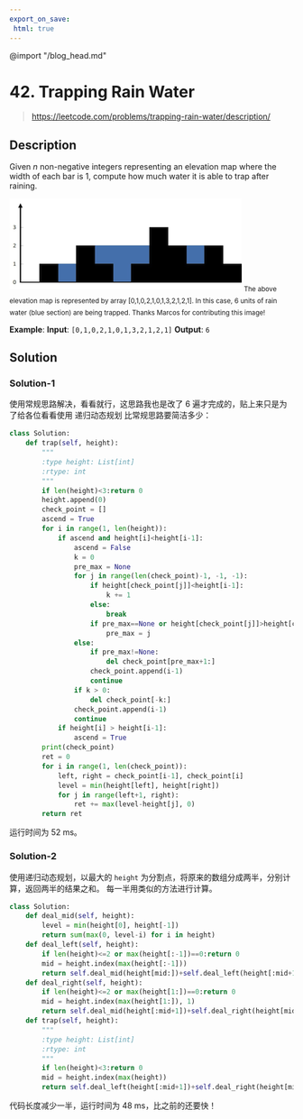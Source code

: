 ```yaml
---
export_on_save:
 html: true
---
```

@import "/blog_head.md"

# 42. Trapping Rain Water

> <https://leetcode.com/problems/trapping-rain-water/description/>

## Description

Given *n* non-negative integers representing an elevation map where the width of each bar is 1, compute how much water it is able to trap after raining.

![](/LeetCode/rainwatertrap.png)
<sub>The above elevation map is represented by array [0,1,0,2,1,0,1,3,2,1,2,1]. In this case, 6 units of rain water (blue section) are being trapped. Thanks Marcos for contributing this image!</sub>

**Example**:
**Input**: `[0,1,0,2,1,0,1,3,2,1,2,1]`
**Output**: `6`

## Solution

### Solution-1

使用常规思路解决，看看就行，这思路我也是改了 6 遍才完成的，贴上来只是为了给各位看看使用 递归动态规划 比常规思路要简洁多少：
```python {class=line-numbers}
class Solution:
    def trap(self, height):
        """
        :type height: List[int]
        :rtype: int
        """
        if len(height)<3:return 0
        height.append(0)
        check_point = []
        ascend = True
        for i in range(1, len(height)):
            if ascend and height[i]<height[i-1]:
                ascend = False
                k = 0
                pre_max = None
                for j in range(len(check_point)-1, -1, -1):
                    if height[check_point[j]]<height[i-1]:
                        k += 1
                    else:
                        break
                    if pre_max==None or height[check_point[j]]>height[check_point[pre_max]]:
                        pre_max = j
                else:
                    if pre_max!=None:
                        del check_point[pre_max+1:]
                    check_point.append(i-1)
                    continue
                if k > 0:
                    del check_point[-k:]
                check_point.append(i-1)
                continue
            if height[i] > height[i-1]:
                ascend = True
        print(check_point)
        ret = 0
        for i in range(1, len(check_point)):
            left, right = check_point[i-1], check_point[i]
            level = min(height[left], height[right])
            for j in range(left+1, right):
                ret += max(level-height[j], 0)
        return ret
```
运行时间为 52 ms。

### Solution-2

使用递归动态规划，以最大的 `height` 为分割点，将原来的数组分成两半，分别计算，返回两半的结果之和。 每一半用类似的方法进行计算。

```python {class=line-numbers}
class Solution:
    def deal_mid(self, height):
        level = min(height[0], height[-1])
        return sum(max(0, level-i) for i in height)
    def deal_left(self, height):
        if len(height)<=2 or max(height[:-1])==0:return 0
        mid = height.index(max(height[:-1]))
        return self.deal_mid(height[mid:])+self.deal_left(height[:mid+1])
    def deal_right(self, height):
        if len(height)<=2 or max(height[1:])==0:return 0
        mid = height.index(max(height[1:]), 1)
        return self.deal_mid(height[:mid+1])+self.deal_right(height[mid:])
    def trap(self, height):
        """
        :type height: List[int]
        :rtype: int
        """
        if len(height)<3:return 0
        mid = height.index(max(height))
        return self.deal_left(height[:mid+1])+self.deal_right(height[mid:])
```
代码长度减少一半，运行时间为 48 ms，比之前的还要快！
